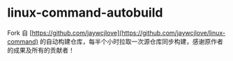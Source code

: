 # linux-command-autobuild

Fork 自 [https://github.com/jaywcjlove](https://github.com/jaywcjlove/linux-command) 的自动构建仓库，每半个小时拉取一次源仓库同步构建，感谢原作者的成果及所有的贡献者！
